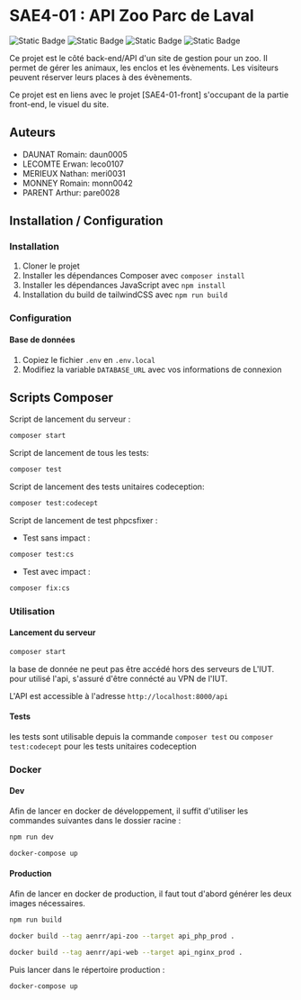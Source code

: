 # SAE4-01 : API Zoo Parc de Laval

![Static Badge](https://img.shields.io/badge/BUT-S4-teal)
![Static Badge](https://img.shields.io/badge/SAE-401api-green)
![Static Badge](https://img.shields.io/badge/Symfony-6.3-blue)
![Static Badge](https://img.shields.io/badge/Status-In_progress-gold)

Ce projet est le côté back-end/API d'un site de gestion pour un zoo. Il permet de gérer les animaux, les enclos et les évènements. Les visiteurs peuvent réserver leurs places à des évènements.

Ce projet est en liens avec le projet [SAE4-01-front] s'occupant de la partie front-end, le visuel du site.
## Auteurs

- DAUNAT Romain: daun0005
- LECOMTE Erwan: leco0107
- MERIEUX Nathan: meri0031
- MONNEY Romain: monn0042
- PARENT Arthur: pare0028

## Installation / Configuration

### Installation

1. Cloner le projet
2. Installer les dépendances Composer avec `composer install`
3. Installer les dépendances JavaScript avec `npm install`
4. Installation du build de tailwindCSS avec `npm run build`

### Configuration

#### Base de données

1. Copiez le fichier `.env` en `.env.local`
2. Modifiez la variable `DATABASE_URL` avec vos informations de connexion


## Scripts Composer
Script de lancement du serveur :

```bash
composer start
```

Script de lancement de tous les tests:

```bash
composer test
```

Script de lancement des tests unitaires codeception:

```bash
composer test:codecept
```

Script de lancement de test phpcsfixer :

- Test sans impact :
```bash
composer test:cs
```
- Test avec impact :
```bash
composer fix:cs
```

### Utilisation

#### Lancement du serveur

```bash
composer start
```
la base de donnée ne peut pas être accédé hors des serveurs de L'IUT.
pour utilisé l'api, s'assuré d'être connécté au VPN de l'IUT.

L'API est accessible à l'adresse `http://localhost:8000/api`

#### Tests

les tests sont utilisable depuis la commande `composer test`
ou `composer test:codecept` pour les tests unitaires codeception

### Docker

#### Dev

Afin de lancer en docker de développement, il suffit d'utiliser les commandes suivantes dans le dossier racine :

```bash
npm run dev
```

```bash
docker-compose up
```

#### Production

Afin de lancer en docker de production, il faut tout d'abord générer les deux images nécessaires.

```bash
npm run build
```

```bash
docker build --tag aenrr/api-zoo --target api_php_prod .
```

```bash
docker build --tag aenrr/api-web --target api_nginx_prod .
```

Puis lancer dans le répertoire production :

```bash
docker-compose up
```